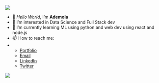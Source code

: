 <img src="https://user-images.githubusercontent.com/73097560/115834477-dbab4500-a447-11eb-908a-139a6edaec5c.gif">
    
- 👋 <em>Hello World</em>, I’m <strong>Ademola</strong>
- 👀 I’m interested in Data Science and Full Stack dev
- 🌱 I’m currently learning ML using python and web dev using react and node.js
- 📫 How to reach me:
- <ul>
  <li><a href="https://ademolaademeso.vercel.app/">Portfolio</a></li>
  <li><a href="mailto:desmondademeso@gmail.com">Email</a></li>
  <li><a href="https://www.linkedin.com/in/ademola-ademeso">LinkedIn</a></li>
  <li><a href="https://twitter.com/King_dez_04">Twitter</a></li>
 </ul>
<img src="https://user-images.githubusercontent.com/73097560/115834477-dbab4500-a447-11eb-908a-139a6edaec5c.gif">
<!---
KingDez04/KingDez04 is a ✨ special ✨ repository because its `README.md` (this file) appears on your GitHub profile.
You can click the Preview link to take a look at your changes.
--->
